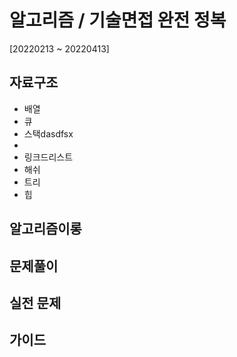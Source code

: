 #  알고리즘 / 기술면접 완전 정복

[20220213 ~ 20220413]

## 자료구조
- 배열
- 큐
- 스택dasdfsx
- 
- 링크드리스트
- 해쉬
- 트리
- 힙


## 알고리즘이롱

## 문제풀이

## 실전 문제

## 가이드